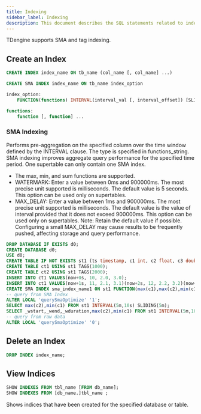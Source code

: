 ```yaml
---
title: Indexing
sidebar_label: Indexing
description: This document describes the SQL statements related to indexing in TDengine.
---
```


TDengine supports SMA and tag indexing.

## Create an Index

```sql
CREATE INDEX index_name ON tb_name (col_name [, col_name] ...)

CREATE SMA INDEX index_name ON tb_name index_option

index_option:
    FUNCTION(functions) INTERVAL(interval_val [, interval_offset]) [SLIDING(sliding_val)] [WATERMARK(watermark_val)] [MAX_DELAY(max_delay_val)]

functions:
    function [, function] ...
```

### SMA Indexing

Performs pre-aggregation on the specified column over the time window defined by the INTERVAL clause. The type is specified in functions_string. SMA indexing improves aggregate query performance for the specified time period. One supertable can only contain one SMA index.

- The max, min, and sum functions are supported.
- WATERMARK: Enter a value between 0ms and 900000ms. The most precise unit supported is milliseconds. The default value is 5 seconds. This option can be used only on supertables.
- MAX_DELAY: Enter a value between 1ms and 900000ms. The most precise unit supported is milliseconds. The default value is the value of interval provided that it does not exceed 900000ms. This option can be used only on supertables. Note: Retain the default value if possible. Configuring a small MAX_DELAY may cause results to be frequently pushed, affecting storage and query performance.

```sql
DROP DATABASE IF EXISTS d0;
CREATE DATABASE d0;
USE d0;
CREATE TABLE IF NOT EXISTS st1 (ts timestamp, c1 int, c2 float, c3 double) TAGS (t1 int unsigned);
CREATE TABLE ct1 USING st1 TAGS(1000);
CREATE TABLE ct2 USING st1 TAGS(2000);
INSERT INTO ct1 VALUES(now+0s, 10, 2.0, 3.0);
INSERT INTO ct1 VALUES(now+1s, 11, 2.1, 3.1)(now+2s, 12, 2.2, 3.2)(now+3s, 13, 2.3, 3.3);
CREATE SMA INDEX sma_index_name1 ON st1 FUNCTION(max(c1),max(c2),min(c1)) INTERVAL(5m,10s) SLIDING(5m) WATERMARK 5s MAX_DELAY 1m;
-- query from SMA Index
ALTER LOCAL 'querySmaOptimize' '1';
SELECT max(c2),min(c1) FROM st1 INTERVAL(5m,10s) SLIDING(5m);
SELECT _wstart,_wend,_wduration,max(c2),min(c1) FROM st1 INTERVAL(5m,10s) SLIDING(5m);
-- query from raw data
ALTER LOCAL 'querySmaOptimize' '0';
```

## Delete an Index

```sql
DROP INDEX index_name;
```

## View Indices

````sql
SHOW INDEXES FROM tbl_name [FROM db_name];
SHOW INDEXES FROM [db_name.]tbl_name ;
````

Shows indices that have been created for the specified database or table.

